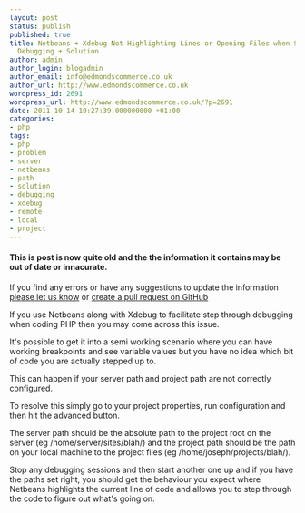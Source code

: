 ```yaml
---
layout: post
status: publish
published: true
title: Netbeans + Xdebug Not Highlighting Lines or Opening Files when Step Through
  Debugging + Solution
author: admin
author_login: blogadmin
author_email: info@edmondscommerce.co.uk
author_url: http://www.edmondscommerce.co.uk
wordpress_id: 2691
wordpress_url: http://www.edmondscommerce.co.uk/?p=2691
date: 2011-10-14 10:27:39.000000000 +01:00
categories:
- php
tags:
- php
- problem
- server
- netbeans
- path
- solution
- debugging
- xdebug
- remote
- local
- project
---
```

<div class="oldpost"><h4>This is post is now quite old and the the information it contains may be out of date or innacurate.</h4>
<p>
If you find any errors or have any suggestions to update the information <a href="http://edmondscommerce.github.io/contact-us/index.html">please let us know</a>
or <a href="https://github.com/edmondscommerce/edmondscommerce.github.io">create a pull request on GitHub</a>
</p>
</div>
If you use Netbeans along with Xdebug to facilitate step through debugging when coding PHP then you may come across this issue.

It's possible to get it into a semi working scenario where you can have working breakpoints and see variable values but you have no idea which bit of code you are actually stepped up to.

This can happen if your server path and project path are not correctly configured.

To resolve this simply go to your project properties, run configuration and then hit the advanced button.

The server path should be the absolute path to the project root on the server (eg /home/server/sites/blah/) and the project path should be the path on your local machine to the project files (eg /home/joseph/projects/blah/).

Stop any debugging sessions and then start another one up and if you have the paths set right, you should get the behaviour you expect where Netbeans highlights the current line of code and allows you to step through the code to figure out what's going on.
